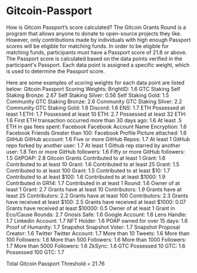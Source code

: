 # Gitcoin-Passport
How is Gitcoin Passport’s score calculated?
The Gitcoin Grants Round is a program that allows anyone to donate to open-source projects they like. However, only contributions made by individuals with high enough Passport scores will be eligible for matching funds. In order to be eligible for matching funds, participants must have a Passport score of 21.8 or above.
The Passport score is calculated based on the data points verified in the participant's Passport. Each data point is assigned a specific weight, which is used to determine the Passport score. 

Here are some examples of scoring weights for each data point are listed below:
Gitcoin Passport Scoring Weights: 
BrightID: 1.6
GTC Staking
Self Staking Bronze: 2.67
Self Staking Silver: 0.56
Self Staking Gold: 1.5
Community GTC Staking Bronze: 2.6
Community GTC Staking Silver: 2.2
Community GTC Staking Gold: 1.8
Discord: 1.6
ENS: 1.7
ETH
Possessed at least 1 ETH: 1.7
Possessed at least 10 ETH: 2.7
Possessed at least 32 ETH: 1.6
First ETH transaction occurred more than 30 days ago: 1.6
At least .5 ETH in gas fees spent: 
Facebook
Facebook Account Name Encryption: 1.6
Facebook Friends Greater than 100: 
Facebook Profile Picture attached: 1.6
GitHub
GitHub account: 1.6
Five or more GitHub Repos: 1.7
At least 1 GitHub repo forked by another user: 1.7
At least 1 Github rep starred by another user: 1.8
Ten or more GitHub followers: 1.6
Fifty or more GitHub followers: 1.5
GitPOAP: 2.8
Gitcoin Grants
Contributed to at least 1 Grant: 1.6
Contributed to at least 10 Grant: 1.6
Contributed to at least 25 Grant: 1.5
Contributed to at least 100 Grant: 1.5
Contributed to at least $10: 1.7
Contributed to at least $100: 1.6
Contributed to at least $1000: 1.9
Contributed in GR14: 1.7
Contributed in at least 1 Round: 1.6
Owner of at least 1 Grant: 2.7
Grants have at least 10 Contributors: 1.9
Grants have at least 25 Contributors: 2.2
Grants have at least 100 Contributors: 2.3
Grants have received at least $100: 2.5
Grants have received at least $1000: 0.07
Grants have received at least $10000: 0.5
Owner of at least 1 Grant in Eco/Cause Rounds: 2.7
Gnosis Safe: 1.6
Google Account: 1.6
Lens Handle: 1.7
Linkedin Account: 1.7
NFT Holder: 1.6
POAP owned for over 15 days: 1.6
Proof of Humanity: 1.7
Snapshot
Snapshot Voter: 1.7
Snapshot Proposal Creator: 1.6
Twitter
Twitter Account: 1.7
More than 10 Tweets: 1.6
More than 100 Followers: 1.6
More than 500 Followers: 1.6
More than 1000 Followers: 1.7
More than 5000 Followers: 1.6
ZkSync: 1.6
GTC
Possessed 10 GTC: 1.6
Possessed 100 GTC: 1.7

Total Gitcoin Passport Threshold = 21.76
